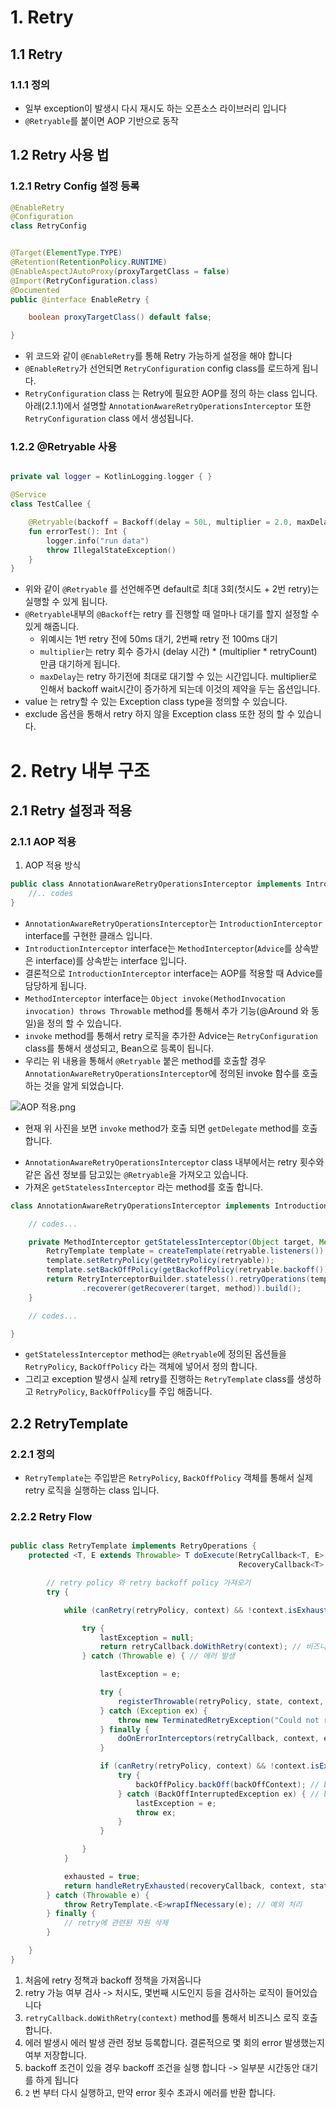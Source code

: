 # 1. Retry

## 1.1 Retry

### 1.1.1 정의

- 일부 exception이 발생시 다시 재시도 하는 오픈소스 라이브러리 입니다
- `@Retryable`를 붙이면 AOP 기반으로 동작

## 1.2 Retry 사용 법

### 1.2.1 Retry Config 설정 등록

```kotlin
@EnableRetry
@Configuration
class RetryConfig

```

```java

@Target(ElementType.TYPE)
@Retention(RetentionPolicy.RUNTIME)
@EnableAspectJAutoProxy(proxyTargetClass = false)
@Import(RetryConfiguration.class)
@Documented
public @interface EnableRetry {

    boolean proxyTargetClass() default false;

}
```

- 위 코드와 같이 `@EnableRetry`를 통해 Retry 가능하게 설정을 해야 합니다
- `@EnableRetry`가 선언되면 `RetryConfiguration` config class를 로드하게 됩니다.
- `RetryConfiguration` class 는 Retry에 필요한 AOP를 정의 하는 class 입니다. 아래(2.1.1)에서 설명할 `AnnotationAwareRetryOperationsInterceptor` 또한 `RetryConfiguration` class 에서 생성됩니다.

### 1.2.2 @Retryable 사용

```kotlin

private val logger = KotlinLogging.logger { }

@Service
class TestCallee {

    @Retryable(backoff = Backoff(delay = 50L, multiplier = 2.0, maxDelay = 1000), maxAttempts = 2, value = [IllegalStateException::class])
    fun errorTest(): Int {
        logger.info("run data")
        throw IllegalStateException()
    }
}

```

- 위와 같이 `@Retryable` 를 선언해주면 default로 최대 3회(첫시도 + 2번 retry)는 실행할 수 있게 됩니다.
- `@Retryable`내부의 `@Backoff`는 retry 를 진행할 때 얼마나 대기를 할지 설정할 수 있게 해줍니다.
    - 위예시는 1번 retry 전에 50ms 대기, 2번째 retry 전 100ms 대기
    - `multiplier`는 retry 회수 증가시 (delay 시간) * (multiplier * retryCount) 만큼 대기하게 됩니다.
    - `maxDelay`는 retry 하기전에 최대로 대기할 수 있는 시간입니다. multiplier로 인해서 backoff wait시간이 증가하게 되는데 이것의 제약을 두는 옵션입니다.
- value 는 retry할 수 있는 Exception class type을 정의할 수 있습니다.
- exclude 옵션을 통해서 retry 하지 않을 Exception class 또한 정의 할 수 있습니다.

# 2. Retry 내부 구조

## 2.1 Retry 설정과 적용

### 2.1.1 AOP 적용

1. AOP 적용 방식

```java
public class AnnotationAwareRetryOperationsInterceptor implements IntroductionInterceptor, BeanFactoryAware {
    //.. codes
}
```

- `AnnotationAwareRetryOperationsInterceptor`는 `IntroductionInterceptor` interface를 구현한 클래스 입니다.
- `IntroductionInterceptor` interface는 `MethodInterceptor`(`Advice`를 상속받은 interface)를 상속받는 interface 입니다.
- 결론적으로 `IntroductionInterceptor` interface는 AOP를 적용할 때 Advice를 담당하게 됩니다.
- `MethodInterceptor` interface는 `Object invoke(MethodInvocation invocation) throws Throwable` method를 통해서 추가 기능(@Around 와 동일)을 정의 할 수 있습니다.
- `invoke` method를 통해서 retry 로직을 추가한 Advice는 `RetryConfiguration` class를 통해서 생성되고, Bean으로 등록이 됩니다.
- 우리는 위 내용을 통해서 `@Retryable` 붙은 method를 호출할 경우 `AnnotationAwareRetryOperationsInterceptor`에 정의된 invoke 함수를 호출하는 것을 알게 되었습니다.

![AOP 적용.png](assets/2_AOP적용.png)

- 현재 위 사진을 보면 `invoke` method가 호출 되면 `getDelegate` method를 호출 합니다.

[//]: # (- `@Retryable` annotation은 한 곳에 설정되는 것이 아니라 여러 곳에 선언하게 됩니다. 결론적으로 하나의 method에 여러개의 @Retryable이 붙게 되면)

- `AnnotationAwareRetryOperationsInterceptor` class 내부에서는 retry 횟수와 같은 옵션 정보를 담고있는 `@Retryable`을 가져오고 있습니다.
- 가져온 `getStatelessInterceptor` 라는 method를 호출 합니다.

```java
class AnnotationAwareRetryOperationsInterceptor implements IntroductionInterceptor, BeanFactoryAware {

    // codes...

    private MethodInterceptor getStatelessInterceptor(Object target, Method method, Retryable retryable) {
        RetryTemplate template = createTemplate(retryable.listeners());
        template.setRetryPolicy(getRetryPolicy(retryable));
        template.setBackOffPolicy(getBackoffPolicy(retryable.backoff()));
        return RetryInterceptorBuilder.stateless().retryOperations(template).label(retryable.label())
                .recoverer(getRecoverer(target, method)).build();
    }

    // codes...

}
```

- `getStatelessInterceptor` method는 `@Retryable`에 정의된 옵션들을 `RetryPolicy`, `BackOffPolicy` 라는 객체에 넣어서 정의 합니다.
- 그리고 exception 발생시 실제 retry를 진행하는 `RetryTemplate` class를 생성하고 `RetryPolicy`, `BackOffPolicy`를 주입 해줍니다.

## 2.2 RetryTemplate

### 2.2.1 정의

- `RetryTemplate`는 주입받은 `RetryPolicy`, `BackOffPolicy` 객체를 통해서 실제 retry 로직을 실행하는 class 입니다.

### 2.2.2 Retry Flow

```java

public class RetryTemplate implements RetryOperations {
    protected <T, E extends Throwable> T doExecute(RetryCallback<T, E> retryCallback,
                                                   RecoveryCallback<T> recoveryCallback, RetryState state) throws E, ExhaustedRetryException {

        // retry policy 와 retry backoff policy 가져오기
        try {

            while (canRetry(retryPolicy, context) && !context.isExhaustedOnly()) { // retry 가능 여부 검사

                try {
                    lastException = null;
                    return retryCallback.doWithRetry(context); // 비즈니스 로직 호출
                } catch (Throwable e) { // 에러 발생

                    lastException = e;

                    try {
                        registerThrowable(retryPolicy, state, context, e); // 에러 발생 관련 정보 등록 -> 몇회 error 발생했는지 여부 저장
                    } catch (Exception ex) {
                        throw new TerminatedRetryException("Could not register throwable", ex);
                    } finally {
                        doOnErrorInterceptors(retryCallback, context, e);
                    }

                    if (canRetry(retryPolicy, context) && !context.isExhaustedOnly()) { // retry 가능 여부 검색
                        try {
                            backOffPolicy.backOff(backOffContext); // backoff 조건에 대해서 실행(일부 시간 동안 대기)
                        } catch (BackOffInterruptedException ex) { // backoff error handle
                            lastException = e;
                            throw ex;
                        }
                    }

                }
            }

            exhausted = true;
            return handleRetryExhausted(recoveryCallback, context, state);
        } catch (Throwable e) {
            throw RetryTemplate.<E>wrapIfNecessary(e); // 예외 처리
        } finally {
            // retry에 관련된 자원 삭제
        }

    }
}
```

1. 처음에 retry 정책과 backoff 정책을 가져옵니다
2. retry 가능 여부 검사 -> 처시도, 몇번째 시도인지 등을 검사하는 로직이 들어있습니다
3. `retryCallback.doWithRetry(context)` method를 통해서 비즈니스 로직 호출 합니다.
4. 에러 발생시 에러 발생 관련 정보 등록합니다. 결론적으로 몇 회의 error 발생했는지 여부 저장합니다.
5. backoff 조건이 있을 경우 backoff 조건을 실행 합니다 -> 일부분 시간동안 대기를 하게 됩니다
6. `2` 번 부터 다시 실행하고, 만약 error 횟수 초과시 에러를 반환 합니다. 

